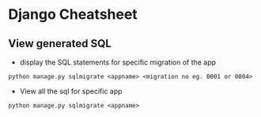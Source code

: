 # Django Cheatsheet

## View generated SQL
- display the SQL statements for specific migration of the app
```
python manage.py sqlmigrate <appname> <migration no eg. 0001 or 0004>
```
- View all the sql for specific app
```
python manage.py sqlmigrate <appname>
```